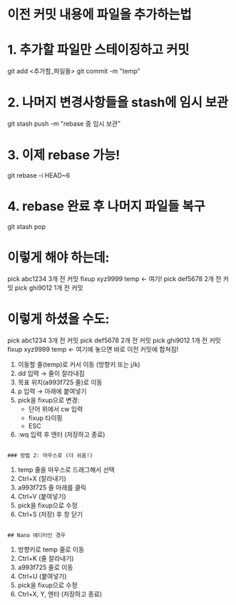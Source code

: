 # 이전 커밋 내용에 파일을 추가하는법


# 1. 추가할 파일만 스테이징하고 커밋

git add <추가할_파일들>
git commit -m "temp"

# 2. 나머지 변경사항들을 stash에 임시 보관

git stash push -m "rebase 중 임시 보관"

# 3. 이제 rebase 가능!

git rebase -i HEAD~6

# 4. rebase 완료 후 나머지 파일들 복구

git stash pop



# 이렇게 해야 하는데:

pick abc1234 3개 전 커밋
fixup xyz9999 temp          ← 여기!
pick def5678 2개 전 커밋
pick ghi9012 1개 전 커밋

# 이렇게 하셨을 수도:

pick abc1234 3개 전 커밋
pick def5678 2개 전 커밋
pick ghi9012 1개 전 커밋
fixup xyz9999 temp          ← 여기에 놓으면 바로 이전 커밋에 합쳐짐!


1. 이동할 줄(temp)로 커서 이동 (방향키 또는 j/k)
2. dd 입력 → 줄이 잘라내짐
3. 목표 위치(a993f725 줄)로 이동
4. p 입력 → 아래에 붙여넣기
5. pick을 fixup으로 변경:
   - 단어 위에서 cw 입력
   - fixup 타이핑
   - ESC
6. :wq 입력 후 엔터 (저장하고 종료)

```

### 방법 2: 마우스로 (더 쉬움!)
```

1. temp 줄을 마우스로 드래그해서 선택
2. Ctrl+X (잘라내기)
3. a993f725 줄 아래를 클릭
4. Ctrl+V (붙여넣기)
5. pick을 fixup으로 수정
6. Ctrl+S (저장) 후 창 닫기

```

## Nano 에디터인 경우
```

1. 방향키로 temp 줄로 이동
2. Ctrl+K (줄 잘라내기)
3. a993f725 줄로 이동
4. Ctrl+U (붙여넣기)
5. pick을 fixup으로 수정
6. Ctrl+X, Y, 엔터 (저장하고 종료)
